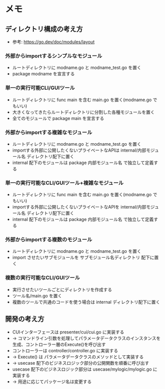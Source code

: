 # メモ
## ディレクトリ構成の考え方
- 参考: https://go.dev/doc/modules/layout

### 外部からimportするシンプルなモジュール
- ルートディレクトリに modname.go と modname_test.go を置く
- package modname を宣言する

### 単一の実行可能CLI/GUIツール
- ルートディレクトリに func main を含む main.go を置く(modname.go でもいい)
- 大きくなってきたらルートディレクトリに分割した各種モジュールを置く
- 全てのモジュールで package main を宣言する

### 外部からimportする複雑なモジュール
- ルートディレクトリに modname.go と modname_test.go を置く
- importする外部に公開したくないプライベートなAPIは internal/内部モジュール名 ディレクトリ配下に置く
- internal 配下のモジュールは package 内部モジュール名 で独立して定義する

### 単一の実行可能なCLI/GUIツール+複雑なモジュール
- ルートディレクトリに func main を含む main.go を置く(modname.go でもいい)
- importする外部に公開したくないプライベートなAPIを internal/内部モジュール名 ディレクトリ配下に置く
- internal 配下のモジュールは package 内部モジュール名 で独立して定義する

### 外部からimportする複数のモジュール
- ルートディレクトリに modname.go と modname_test.go を置く
- import させたいサブモジュールを サブモジュール名ディレクトリ 配下に置く

### 複数の実行可能なCLI/GUIツール
- 実行させたいツールごとにディレクトリを作成する
- ツール名/main.go を置く
- 複数のツールで共通のコードを使う場合は internal ディレクトリ配下に置く

## 開発の考え方
- CUIインターフェースは presenter/cui/cui.go に実装する
- -> コマンドライン引数を処理してパラメータデータクラスのインスタンスを生成、コントローラー層のExecute()を呼び出す
- コントローラーは controller/controller.go に実装する
- -> Execute() は パラメータデータクラスのメソッドとして実装する
- -> usecase 配下のビジネスロジック部分の公開関数を順番に呼び出す
- usecase 配下のビジネスロジック部分は usecase/mylogic/mylogic.go に実装する
- -> 用途に応じてパッケージ名は変更する

